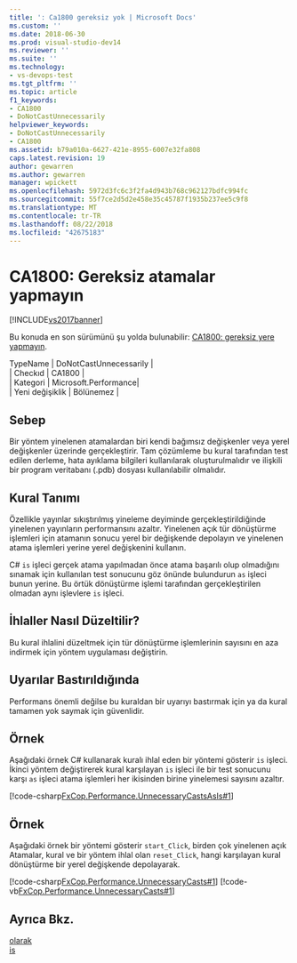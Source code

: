```yaml
---
title: ': Ca1800 gereksiz yok | Microsoft Docs'
ms.custom: ''
ms.date: 2018-06-30
ms.prod: visual-studio-dev14
ms.reviewer: ''
ms.suite: ''
ms.technology:
- vs-devops-test
ms.tgt_pltfrm: ''
ms.topic: article
f1_keywords:
- CA1800
- DoNotCastUnnecessarily
helpviewer_keywords:
- DoNotCastUnnecessarily
- CA1800
ms.assetid: b79a010a-6627-421e-8955-6007e32fa808
caps.latest.revision: 19
author: gewarren
ms.author: gewarren
manager: wpickett
ms.openlocfilehash: 5972d3fc6c3f2fa4d943b768c962127bdfc994fc
ms.sourcegitcommit: 55f7ce2d5d2e458e35c45787f1935b237ee5c9f8
ms.translationtype: MT
ms.contentlocale: tr-TR
ms.lasthandoff: 08/22/2018
ms.locfileid: "42675183"
---
```

# <a name="ca1800-do-not-cast-unnecessarily"></a>CA1800: Gereksiz atamalar yapmayın
[!INCLUDE[vs2017banner](../includes/vs2017banner.md)]

Bu konuda en son sürümünü şu yolda bulunabilir: [CA1800: gereksiz yere yapmayın](https://docs.microsoft.com/visualstudio/code-quality/ca1800-do-not-cast-unnecessarily).  
  
TypeName | DoNotCastUnnecessarily |  
| Checkıd | CA1800 |  
| Kategori | Microsoft.Performance|  
| Yeni değişiklik | Bölünemez |  
  
## <a name="cause"></a>Sebep  
 Bir yöntem yinelenen atamalardan biri kendi bağımsız değişkenler veya yerel değişkenler üzerinde gerçekleştirir. Tam çözümleme bu kural tarafından test edilen derleme, hata ayıklama bilgileri kullanılarak oluşturulmalıdır ve ilişkili bir program veritabanı (.pdb) dosyası kullanılabilir olmalıdır.  
  
## <a name="rule-description"></a>Kural Tanımı  
 Özellikle yayınlar sıkıştırılmış yineleme deyiminde gerçekleştirildiğinde yinelenen yayınların performansını azaltır. Yinelenen açık tür dönüştürme işlemleri için atamanın sonucu yerel bir değişkende depolayın ve yinelenen atama işlemleri yerine yerel değişkenini kullanın.  
  
 C# `is` işleci gerçek atama yapılmadan önce atama başarılı olup olmadığını sınamak için kullanılan test sonucunu göz önünde bulundurun `as` işleci bunun yerine. Bu örtük dönüştürme işlemi tarafından gerçekleştirilen olmadan aynı işlevlere `is` işleci.  
  
## <a name="how-to-fix-violations"></a>İhlaller Nasıl Düzeltilir?  
 Bu kural ihlalini düzeltmek için tür dönüştürme işlemlerinin sayısını en aza indirmek için yöntem uygulaması değiştirin.  
  
## <a name="when-to-suppress-warnings"></a>Uyarılar Bastırıldığında  
 Performans önemli değilse bu kuraldan bir uyarıyı bastırmak için ya da kural tamamen yok saymak için güvenlidir.  
  
## <a name="example"></a>Örnek  
 Aşağıdaki örnek C# kullanarak kuralı ihlal eden bir yöntemi gösterir `is` işleci. İkinci yöntem değiştirerek kural karşılayan `is` işleci ile bir test sonucunu karşı `as` işleci atama işlemleri her ikisinden birine yinelemesi sayısını azaltır.  
  
 [!code-csharp[FxCop.Performance.UnnecessaryCastsAsIs#1](../snippets/csharp/VS_Snippets_CodeAnalysis/FxCop.Performance.UnnecessaryCastsAsIs/cs/FxCop.Performance.UnnecessaryCastsAsIs.cs#1)]  
  
## <a name="example"></a>Örnek  
 Aşağıdaki örnek bir yöntemi gösterir `start_Click`, birden çok yinelenen açık Atamalar, kural ve bir yöntem ihlal olan `reset_Click`, hangi karşılayan kural dönüştürme bir yerel değişkende depolayarak.  
  
 [!code-csharp[FxCop.Performance.UnnecessaryCasts#1](../snippets/csharp/VS_Snippets_CodeAnalysis/FxCop.Performance.UnnecessaryCasts/cs/FxCop.Performance.UnnecessaryCasts.cs#1)]
 [!code-vb[FxCop.Performance.UnnecessaryCasts#1](../snippets/visualbasic/VS_Snippets_CodeAnalysis/FxCop.Performance.UnnecessaryCasts/vb/FxCop.Performance.UnnecessaryCasts.vb#1)]  
  
## <a name="see-also"></a>Ayrıca Bkz.  
 [olarak](http://msdn.microsoft.com/library/a9be126b-cbf4-4990-a70d-d0e1983cad0e)   
 [is](http://msdn.microsoft.com/library/bc62316a-d41f-4f90-8300-c6f4f0556e43)



